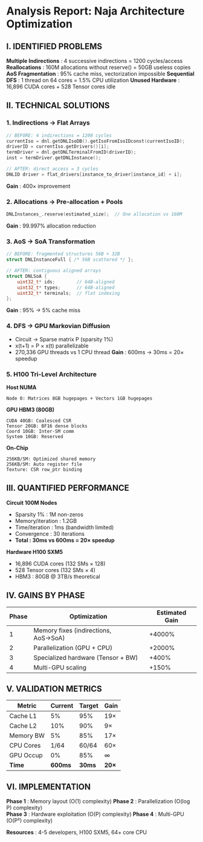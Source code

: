 # Analysis Report: Naja Architecture Optimization

## I. IDENTIFIED PROBLEMS

**Multiple Indirections** : 4 successive indirections = 1200 cycles/access
**Reallocations** : 160M allocations without reserve() = 50GB useless copies  
**AoS Fragmentation** : 95% cache miss, vectorization impossible
**Sequential DFS** : 1 thread on 64 cores = 1.5% CPU utilization
**Unused Hardware** : 16,896 CUDA cores + 528 Tensor cores idle

## II. TECHNICAL SOLUTIONS

### 1. Indirections → Flat Arrays
```cpp
// BEFORE: 4 indirections = 1200 cycles
currentIso = dnl.getDNLIsoDB().getIsoFromIsoIDconst(currentIsoID);
driverID = currentIso.getDrivers()[i]; 
termDriver = dnl.getDNLTerminalFromID(driverID);
inst = termDriver.getDNLInstance();

// AFTER: direct access = 3 cycles  
DNLID driver = flat_drivers[instance_to_driver[instance_id] + i];
```
**Gain** : 400× improvement

### 2. Allocations → Pre-allocation + Pools
```cpp
DNLInstances_.reserve(estimated_size);  // One allocation vs 160M
```
**Gain** : 99.997% allocation reduction

### 3. AoS → SoA Transformation
```cpp
// BEFORE: fragmented structures 56B + 32B
struct DNLInstanceFull { /* 56B scattered */ };

// AFTER: contiguous aligned arrays
struct DNLSoA {
    uint32_t* ids;        // 64B-aligned
    uint32_t* types;      // 64B-aligned  
    uint32_t* terminals;  // flat indexing
};
```
**Gain** : 95% → 5% cache miss

### 4. DFS → GPU Markovian Diffusion
- Circuit → Sparse matrix P (sparsity 1%)
- x(t+1) = P × x(t) parallelizable
- 270,336 GPU threads vs 1 CPU thread
**Gain** : 600ms → 30ms = 20× speedup

### 5. H100 Tri-Level Architecture

**Host NUMA**
```
Node 0: Matrices 8GB hugepages + Vectors 1GB hugepages
```

**GPU HBM3 (80GB)**
```
CUDA 40GB: Coalesced CSR
Tensor 20GB: BF16 dense blocks  
Coord 10GB: Inter-SM comm
System 10GB: Reserved
```

**On-Chip**
```
256KB/SM: Optimized shared memory
256KB/SM: Auto register file
Texture: CSR row_ptr binding
```

## III. QUANTIFIED PERFORMANCE

**Circuit 100M Nodes**
- Sparsity 1% : 1M non-zeros
- Memory/iteration : 1.2GB  
- Time/iteration : 1ms (bandwidth limited)
- Convergence : 30 iterations
- **Total : 30ms vs 600ms = 20× speedup**

**Hardware H100 SXM5**
- 16,896 CUDA cores (132 SMs × 128)
- 528 Tensor cores (132 SMs × 4)
- HBM3 : 80GB @ 3TB/s theoretical

## IV. GAINS BY PHASE

| Phase | Optimization | Estimated Gain |
|-------|-------------|----------------|
| 1 | Memory fixes (indirections, AoS→SoA) | +4000% |
| 2 | Parallelization (GPU + CPU) | +2000% |
| 3 | Specialized hardware (Tensor + BW) | +400% |
| 4 | Multi-GPU scaling | +150% |

## V. VALIDATION METRICS

| Metric | Current | Target | Gain |
|--------|---------|--------|------|
| Cache L1 | 5% | 95% | 19× |
| Cache L2 | 10% | 90% | 9× |
| Memory BW | 5% | 85% | 17× |
| CPU Cores | 1/64 | 60/64 | 60× |
| GPU Occup | 0% | 85% | ∞ |
| **Time** | **600ms** | **30ms** | **20×** |

## VI. IMPLEMENTATION

**Phase 1** : Memory layout (O(1) complexity)
**Phase 2** : Parallelization (O(log P) complexity)  
**Phase 3** : Hardware exploitation (O(P) complexity)
**Phase 4** : Multi-GPU (O(P²) complexity)

**Resources** : 4-5 developers, H100 SXM5, 64+ core CPU